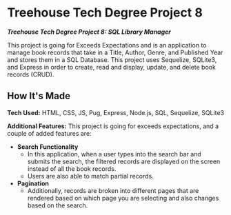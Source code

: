 # Treehouse Tech Degree Project 8

***Treehouse Tech Degree Project 8: SQL Library Manager***

This project is going for Exceeds Expectations and is an application to manage book records that take in a Title, Author, Genre, and Published Year and stores them in a SQL Database. This project uses Sequelize, SQLite3, and Express in order to create, read and display, update, and delete book records (CRUD). 

## How It's Made
**Tech Used:** HTML, CSS, JS, Pug, Express, Node.js, SQL, Sequelize, SQLite3

**Additional Features:** This project is going for exceeds expectations, and a couple of added features are:

* **Search Functionality** 
    * In this application, when a user types into the search bar and submits the search, the filtered records are displayed on the screen instead of all the book records. 
    * Users are also able to match partial records.
* **Pagination** 
    * Additionally, records are broken into different pages that are rendered based on which page you are selecting and also changes based on the search.